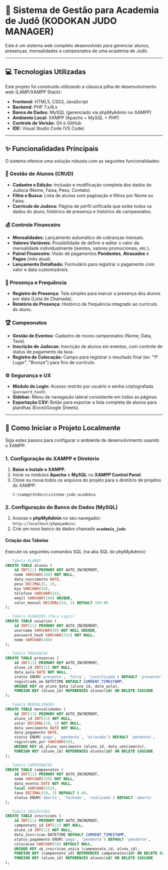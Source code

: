 # 🥋 Sistema de Gestão para Academia de Judô (KODOKAN JUDO MANAGER)

Este é um sistema web completo desenvolvido para gerenciar alunos, presenças, mensalidades e campeonatos de uma academia de Judô.

---

## 💻 Tecnologias Utilizadas

Este projeto foi construído utilizando a clássica pilha de desenvolvimento web (LAMP/XAMPP Stack):

* **Frontend:** HTML5, CSS3, JavaScript
* **Backend:** PHP 7.x/8.x
* **Banco de Dados:** MySQL (gerenciado via phpMyAdmin no XAMPP)
* **Ambiente Local:** XAMPP (Apache + MySQL + PHP)
* **Controle de Versão:** Git e GitHub
* **IDE:** Visual Studio Code (VS Code)

---

## ✨ Funcionalidades Principais

O sistema oferece uma solução robusta com as seguintes funcionalidades:

### 👤 Gestão de Alunos (CRUD)
* **Cadastro e Edição:** Inclusão e modificação completa dos dados do Judoca (Nome, Faixa, Peso, Contato).
* **Filtro e Busca:** Lista de alunos com paginação e filtros por Nome ou Faixa.
* **Currículo do Judoca:** Página de perfil unificada que exibe todos os dados do aluno, histórico de presença e histórico de campeonatos.

### 💰 Controle Financeiro
* **Mensalidades:** Lançamento automático de cobranças mensais.
* **Valores Variáveis:** Possibilidade de definir e editar o valor da mensalidade individualmente (isentos, valores promocionais, etc.).
* **Painel Financeiro:** Visão de pagamentos **Pendentes**, **Atrasados** e **Pagos** (mês atual).
* **Lançamento Detalhado:** Formulário para registrar o pagamento com valor e data customizáveis.

### 📅 Presença e Frequência
* **Registro de Presença:** Tela simples para marcar a presença dos alunos por data (Lista de Chamada).
* **Relatório de Presença:** Histórico de frequência integrado ao currículo do aluno.

### 🏆 Campeonatos
* **Gestão de Eventos:** Cadastro de novos campeonatos (Nome, Data, Taxa).
* **Inscrição de Judocas:** Inscrição de alunos em eventos, com controle de status de pagamento da taxa.
* **Registro de Colocação:** Campo para registrar o resultado final (ex: "1º Lugar", "Bronze") para fins de currículo.

### ⚙️ Segurança e UX
* **Módulo de Login:** Acesso restrito por usuário e senha criptografada (`password_hash`).
* **Sidebar:** Menu de navegação lateral consistente em todas as páginas.
* **Exportação CSV:** Botão para exportar a lista completa de alunos para planilhas (Excel/Google Sheets).

---

## 🚀 Como Iniciar o Projeto Localmente

Siga estes passos para configurar o ambiente de desenvolvimento usando o XAMPP.

### 1. Configuração do XAMPP e Diretório

1.  **Baixe e instale o XAMPP.**
2.  Inicie os módulos **Apache** e **MySQL** no **XAMPP Control Panel**.
3.  Clone ou mova todos os arquivos do projeto para o diretório de projetos do XAMPP:
    ```
    C:\xampp\htdocs\sistema-judo-academia
    ```

### 2. Configuração do Banco de Dados (MySQL)

1.  Acesse o **phpMyAdmin** no seu navegador: `http://localhost/phpmyadmin/`.
2.  Crie um novo banco de dados chamado **`academia_judo`**.

#### Criação das Tabelas

Execute os seguintes comandos SQL (na aba SQL do phpMyAdmin):

```sql
-- Tabela ALUNOS
CREATE TABLE alunos (
    id INT(11) PRIMARY KEY AUTO_INCREMENT,
    nome VARCHAR(100) NOT NULL,
    data_nascimento DATE,
    peso DECIMAL(5, 2),
    kyu VARCHAR(50), 
    telefone VARCHAR(15),
    email VARCHAR(100) UNIQUE,
    valor_mensal DECIMAL(10, 2) DEFAULT 100.00
);

-- Tabela USUARIOS (Para Login)
CREATE TABLE usuarios (
    id INT(11) PRIMARY KEY AUTO_INCREMENT,
    username VARCHAR(50) NOT NULL UNIQUE,
    password_hash VARCHAR(255) NOT NULL,
    nome VARCHAR(100)
);

-- Tabela PRESENCAS
CREATE TABLE presencas (
    id INT(11) PRIMARY KEY AUTO_INCREMENT,
    aluno_id INT(11) NOT NULL,
    data_aula DATE NOT NULL,
    status ENUM('presente', 'falta', 'justificada') DEFAULT 'presente',
    registrado_em DATETIME DEFAULT CURRENT_TIMESTAMP,
    UNIQUE KEY uk_aluno_data (aluno_id, data_aula), 
    FOREIGN KEY (aluno_id) REFERENCES alunos(id) ON DELETE CASCADE
);

-- Tabela MENSALIDADES
CREATE TABLE mensalidades (
    id INT(11) PRIMARY KEY AUTO_INCREMENT,
    aluno_id INT(11) NOT NULL,
    valor DECIMAL(10, 2) NOT NULL,
    data_vencimento DATE NOT NULL,
    data_pagamento DATE,
    status ENUM('pago', 'pendente', 'atrasado') DEFAULT 'pendente',
    registrado_por VARCHAR(50),
    UNIQUE KEY uk_aluno_vencimento (aluno_id, data_vencimento), 
    FOREIGN KEY (aluno_id) REFERENCES alunos(id) ON DELETE CASCADE
);

-- Tabela CAMPEONATOS
CREATE TABLE campeonatos (
    id INT(11) PRIMARY KEY AUTO_INCREMENT,
    nome VARCHAR(150) NOT NULL,
    data_evento DATE NOT NULL,
    local VARCHAR(255),
    taxa DECIMAL(10, 2) DEFAULT 0.00,
    status ENUM('aberto', 'fechado', 'realizado') DEFAULT 'aberto'
);

-- Tabela INSCRICOES
CREATE TABLE inscricoes (
    id INT(11) PRIMARY KEY AUTO_INCREMENT,
    campeonato_id INT(11) NOT NULL,
    aluno_id INT(11) NOT NULL,
    data_inscricao DATETIME DEFAULT CURRENT_TIMESTAMP,
    status_pagamento ENUM('pago', 'pendente') DEFAULT 'pendente',
    colocacao VARCHAR(50) DEFAULT NULL,
    UNIQUE KEY uk_inscricao_unica (campeonato_id, aluno_id),
    FOREIGN KEY (campeonato_id) REFERENCES campeonatos(id) ON DELETE CASCADE,
    FOREIGN KEY (aluno_id) REFERENCES alunos(id) ON DELETE CASCADE
);
